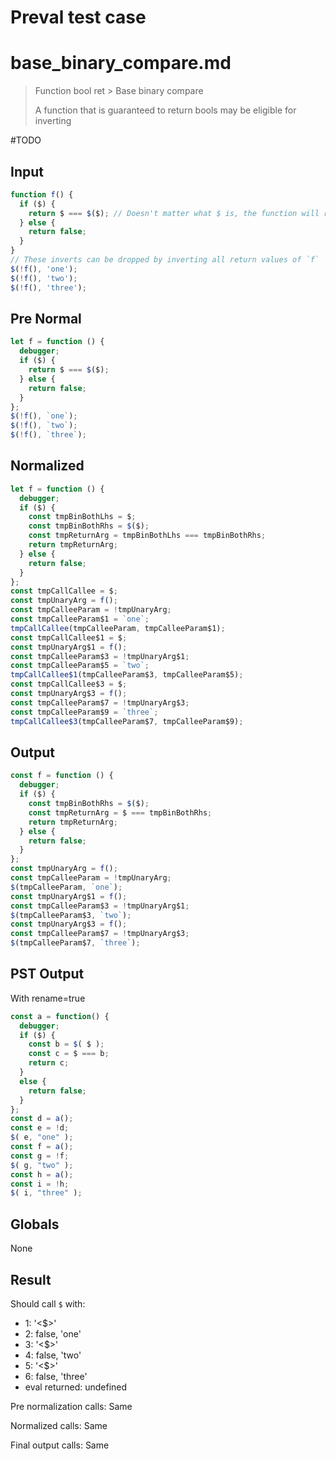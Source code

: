 # Preval test case

# base_binary_compare.md

> Function bool ret > Base binary compare
>
> A function that is guaranteed to return bools may be eligible for inverting

#TODO

## Input

`````js filename=intro
function f() {
  if ($) {
    return $ === $($); // Doesn't matter what $ is, the function will return true or false.
  } else {
    return false;
  }
}
// These inverts can be dropped by inverting all return values of `f`
$(!f(), 'one');
$(!f(), 'two');
$(!f(), 'three');
`````

## Pre Normal

`````js filename=intro
let f = function () {
  debugger;
  if ($) {
    return $ === $($);
  } else {
    return false;
  }
};
$(!f(), `one`);
$(!f(), `two`);
$(!f(), `three`);
`````

## Normalized

`````js filename=intro
let f = function () {
  debugger;
  if ($) {
    const tmpBinBothLhs = $;
    const tmpBinBothRhs = $($);
    const tmpReturnArg = tmpBinBothLhs === tmpBinBothRhs;
    return tmpReturnArg;
  } else {
    return false;
  }
};
const tmpCallCallee = $;
const tmpUnaryArg = f();
const tmpCalleeParam = !tmpUnaryArg;
const tmpCalleeParam$1 = `one`;
tmpCallCallee(tmpCalleeParam, tmpCalleeParam$1);
const tmpCallCallee$1 = $;
const tmpUnaryArg$1 = f();
const tmpCalleeParam$3 = !tmpUnaryArg$1;
const tmpCalleeParam$5 = `two`;
tmpCallCallee$1(tmpCalleeParam$3, tmpCalleeParam$5);
const tmpCallCallee$3 = $;
const tmpUnaryArg$3 = f();
const tmpCalleeParam$7 = !tmpUnaryArg$3;
const tmpCalleeParam$9 = `three`;
tmpCallCallee$3(tmpCalleeParam$7, tmpCalleeParam$9);
`````

## Output

`````js filename=intro
const f = function () {
  debugger;
  if ($) {
    const tmpBinBothRhs = $($);
    const tmpReturnArg = $ === tmpBinBothRhs;
    return tmpReturnArg;
  } else {
    return false;
  }
};
const tmpUnaryArg = f();
const tmpCalleeParam = !tmpUnaryArg;
$(tmpCalleeParam, `one`);
const tmpUnaryArg$1 = f();
const tmpCalleeParam$3 = !tmpUnaryArg$1;
$(tmpCalleeParam$3, `two`);
const tmpUnaryArg$3 = f();
const tmpCalleeParam$7 = !tmpUnaryArg$3;
$(tmpCalleeParam$7, `three`);
`````

## PST Output

With rename=true

`````js filename=intro
const a = function() {
  debugger;
  if ($) {
    const b = $( $ );
    const c = $ === b;
    return c;
  }
  else {
    return false;
  }
};
const d = a();
const e = !d;
$( e, "one" );
const f = a();
const g = !f;
$( g, "two" );
const h = a();
const i = !h;
$( i, "three" );
`````

## Globals

None

## Result

Should call `$` with:
 - 1: '<$>'
 - 2: false, 'one'
 - 3: '<$>'
 - 4: false, 'two'
 - 5: '<$>'
 - 6: false, 'three'
 - eval returned: undefined

Pre normalization calls: Same

Normalized calls: Same

Final output calls: Same
